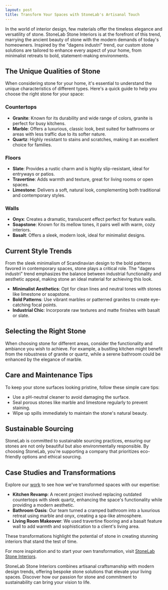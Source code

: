 ```yaml
---
layout: post
title: Transform Your Spaces with StoneLab's Artisanal Touch
---
```



In the world of interior design, few materials offer the timeless elegance and versatility of stone. StoneLab Stone Interiors is at the forefront of this trend, marrying the ancient beauty of stone with the modern demands of today's homeowners. Inspired by the "dagens industri" trend, our custom stone solutions are tailored to enhance every aspect of your home, from minimalist retreats to bold, statement-making environments.

## The Unique Qualities of Stone

When considering stone for your home, it's essential to understand the unique characteristics of different types. Here's a quick guide to help you choose the right stone for your space:

### Countertops
- **Granite**: Known for its durability and wide range of colors, granite is perfect for busy kitchens.
- **Marble**: Offers a luxurious, classic look, best suited for bathrooms or areas with less traffic due to its softer nature.
- **Quartz**: Highly resistant to stains and scratches, making it an excellent choice for families.

### Floors
- **Slate**: Provides a rustic charm and is highly slip-resistant, ideal for entryways or patios.
- **Travertine**: Adds warmth and texture, great for living rooms or open spaces.
- **Limestone**: Delivers a soft, natural look, complementing both traditional and contemporary styles.

### Walls
- **Onyx**: Creates a dramatic, translucent effect perfect for feature walls.
- **Soapstone**: Known for its mellow tones, it pairs well with warm, cozy interiors.
- **Basalt**: Offers a sleek, modern look, ideal for minimalist designs.

## Current Style Trends

From the sleek minimalism of Scandinavian design to the bold patterns favored in contemporary spaces, stone plays a critical role. The "dagens industri" trend emphasizes the balance between industrial functionality and aesthetic appeal, making stone an ideal material for achieving this look.

- **Minimalist Aesthetics**: Opt for clean lines and neutral tones with stones like limestone or soapstone.
- **Bold Patterns**: Use vibrant marbles or patterned granites to create eye-catching focal points.
- **Industrial Chic**: Incorporate raw textures and matte finishes with basalt or slate.

## Selecting the Right Stone

When choosing stone for different areas, consider the functionality and ambiance you wish to achieve. For example, a bustling kitchen might benefit from the robustness of granite or quartz, while a serene bathroom could be enhanced by the elegance of marble.

## Care and Maintenance Tips

To keep your stone surfaces looking pristine, follow these simple care tips:
- Use a pH-neutral cleaner to avoid damaging the surface.
- Seal porous stones like marble and limestone regularly to prevent staining.
- Wipe up spills immediately to maintain the stone's natural beauty.

## Sustainable Sourcing

StoneLab is committed to sustainable sourcing practices, ensuring our stones are not only beautiful but also environmentally responsible. By choosing StoneLab, you're supporting a company that prioritizes eco-friendly options and ethical sourcing.

## Case Studies and Transformations

Explore our [work](https://stonelab.se) to see how we've transformed spaces with our expertise:

- **Kitchen Revamp**: A recent project involved replacing outdated countertops with sleek quartz, enhancing the space's functionality while providing a modern aesthetic.
- **Bathroom Oasis**: Our team turned a cramped bathroom into a luxurious retreat using marble and onyx, creating a spa-like atmosphere.
- **Living Room Makeover**: We used travertine flooring and a basalt feature wall to add warmth and sophistication to a client's living area.

These transformations highlight the potential of stone in creating stunning interiors that stand the test of time.

For more inspiration and to start your own transformation, visit [StoneLab Stone Interiors](https://stonelab.se).

StoneLab Stone Interiors combines artisanal craftsmanship with modern design trends, offering bespoke stone solutions that elevate your living spaces. Discover how our passion for stone and commitment to sustainability can bring your vision to life.